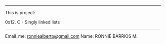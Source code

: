 **************************************************
This is project:

0x12. C - Singly linked lists
**************************************************

Email_me: ronniealberto@gmail.com
Name: RONNIE BARRIOS M.
